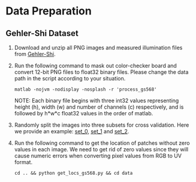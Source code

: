 [gs568]: http://www.cs.sfu.ca/~colour/data/shi_gehler/

# Data Preparation

## Gehler-Shi Dataset

1. Download and unzip all PNG images and measured illumination files from [Gehler-Shi][gs568].
2. Run the following command to mask out color-checker board and convert 12-bit PNG files to float32 binary files. Please change the data path in the script according to your situation.
    ```
    matlab -nojvm -nodisplay -nosplash -r 'process_gs568'
    ```
    NOTE: Each binary file begins with three int32 values representing height (h), width (w) and number of channels (c) respectively, and is followed by h\*w\*c float32 values in the order of matlab.

3. Randomly split the images into three subsets for cross validation. Here we provide an example: [set\_0](gs568/set_0.txt), [set\_1](gs568/set_1.txt) and [set\_2](gs568/set_2.txt).
4. Run the following command to get the location of patches without zero values in each image. We need to get rid of zero values since they will cause numeric errors when converting pixel values from RGB to UV format.
    ```
    cd .. && python get_locs_gs568.py && cd data
    ```
